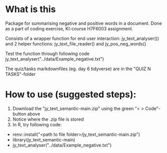 # What is this
Package for summarising negative and positive words in a document. 
Done as a part of coding exercise, KI-course H7F6003 assignment.

Consists of a wrapper function for end user interaction: jy_text_analyser())
and 2 helper functions: jy_text_file_reader() and jy_pos_neg_words()

Test the function through following code
jy_text_analyser("../data/Example_negative.txt")

The quiz/tasks markdownfiles (eg. day 6 tidyverse) are in the "QUIZ N TASKS"-folder

# How to use (suggested steps):

1. Download the "jy_text_semantic-main.zip" using the green "< > Code"-button above
2. Notice where the .zip file is stored
3. In R, try following code:
  + renv::install("\<path to file folder\>/jy_text_semantic-main.zip")
  + library(jy_text_semantic-main)
  + jy_text_analyser("../data/Example_negative.txt")


